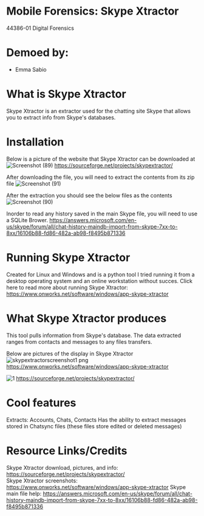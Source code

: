 # Mobile Forensics: Skype Xtractor
44386-01 Digital Forensics
# Demoed by:
* Emma Sabio 
# What is Skype Xtractor 
Skype Xtractor is an extractor used for the chatting site Skype that allows you to extract info from Skype's databases.
# Installation 
Below is a picture of the website that Skype Xtractor can be downloaded at
![Screenshot (89)](https://user-images.githubusercontent.com/69916815/140991001-8d550de0-b0bb-4850-b8ec-6cb23a89bdcc.png)
https://sourceforge.net/projects/skypextractor/  


After downloading the file, you will need to extract the contents from its zip file
![Screenshot (91)](https://user-images.githubusercontent.com/69916815/140991158-ee646535-3c76-4bb5-a33f-4e2305c94231.png)


After the extraction you should see the below files as the contents 
![Screenshot (90)](https://user-images.githubusercontent.com/69916815/140991088-aa32e724-1435-420a-9636-18d14b924168.png)

Inorder to read any history saved in the main Skype file, you will need to use a SQLite Brower.
https://answers.microsoft.com/en-us/skype/forum/all/chat-history-maindb-import-from-skype-7xx-to-8xx/16106b88-fd86-482a-ab98-f8495b871336 
# Running Skype Xtractor 

Created for Linux and Windows and is a python tool 
I tried running it from a desktop operating system and an online workstation without succes. 
Click here to read more about running Skype Xtractor: https://www.onworks.net/software/windows/app-skype-xtractor 

# What Skype Xtractor produces 

This tool pulls information from Skype's database. The data extracted ranges from contacts and messages to any files transfers. 

Below are pictures of the display in Skype Xtractor 
![skypextractorscreenshot1 png](https://user-images.githubusercontent.com/69916815/141030113-cf50e913-9b4c-4ea2-bd04-241cf9efab47.png)
https://www.onworks.net/software/windows/app-skype-xtractor


![1](https://user-images.githubusercontent.com/69916815/141030134-301465a5-95ca-418d-a05c-fccf890ac82b.png)
https://sourceforge.net/projects/skypextractor/  

# Cool features 
Extracts: Accounts, Chats, Contacts
Has the ability to extract messages stored in Chatsync files (these files store edited or deleted messages)


# Resource Links/Credits
Skype Xtractor download, pictures, and info: https://sourceforge.net/projects/skypextractor/  
Skype Xtractor screenshots: https://www.onworks.net/software/windows/app-skype-xtractor
Skype main file help: https://answers.microsoft.com/en-us/skype/forum/all/chat-history-maindb-import-from-skype-7xx-to-8xx/16106b88-fd86-482a-ab98-f8495b871336

